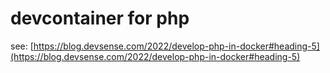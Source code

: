 # devcontainer for php

see: [https://blog.devsense.com/2022/develop-php-in-docker#heading-5](https://blog.devsense.com/2022/develop-php-in-docker#heading-5)
